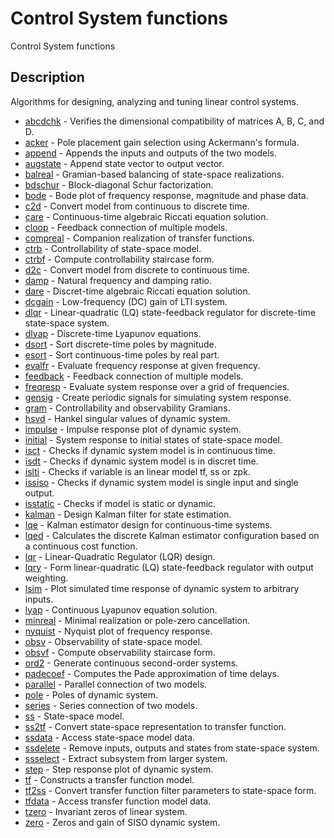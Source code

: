# Control System functions

Control System functions

## Description

Algorithms for designing, analyzing and tuning linear control systems.

- [abcdchk](abcdchk.md) - Verifies the dimensional compatibility of matrices A, B, C, and D.
- [acker](acker.md) - Pole placement gain selection using Ackermann's formula.
- [append](append.md) - Appends the inputs and outputs of the two models.
- [augstate](augstate.md) - Append state vector to output vector.
- [balreal](balreal.md) - Gramian-based balancing of state-space realizations.
- [bdschur](bdschur.md) - Block-diagonal Schur factorization.
- [bode](bode.md) - Bode plot of frequency response, magnitude and phase data.
- [c2d](c2d.md) - Convert model from continuous to discrete time.
- [care](care.md) - Continuous-time algebraic Riccati equation solution.
- [cloop](cloop.md) - Feedback connection of multiple models.
- [compreal](compreal.md) - Companion realization of transfer functions.
- [ctrb](ctrb.md) - Controllability of state-space model.
- [ctrbf](ctrbf.md) - Compute controllability staircase form.
- [d2c](d2c.md) - Convert model from discrete to continuous time.
- [damp](damp.md) - Natural frequency and damping ratio.
- [dare](dare.md) - Discret-time algebraic Riccati equation solution.
- [dcgain](dcgain.md) - Low-frequency (DC) gain of LTI system.
- [dlqr](dlqr.md) - Linear-quadratic (LQ) state-feedback regulator for discrete-time state-space system.
- [dlyap](dlyap.md) - Discrete-time Lyapunov equations.
- [dsort](dsort.md) - Sort discrete-time poles by magnitude.
- [esort](esort.md) - Sort continuous-time poles by real part.
- [evalfr](evalfr.md) - Evaluate frequency response at given frequency.
- [feedback](feedback.md) - Feedback connection of multiple models.
- [freqresp](freqresp.md) - Evaluate system response over a grid of frequencies.
- [gensig](gensign.md) - Create periodic signals for simulating system response.
- [gram](gram.md) - Controllability and observability Gramians.
- [hsvd](hsvd.md) - Hankel singular values of dynamic system.
- [impulse](impulse.md) - Impulse response plot of dynamic system.
- [initial](initial.md) - System response to initial states of state-space model.
- [isct](isct.md) - Checks if dynamic system model is in continuous time.
- [isdt](isdt.md) - Checks if dynamic system model is in discret time.
- [islti](islti.md) - Checks if variable is an linear model tf, ss or zpk.
- [issiso](issiso.md) - Checks if dynamic system model is single input and single output.
- [isstatic](isstatic.md) - Checks if model is static or dynamic.
- [kalman](kalman.md) - Design Kalman filter for state estimation.
- [lqe](lqe.md) - Kalman estimator design for continuous-time systems.
- [lqed](lqed.md) - Calculates the discrete Kalman estimator configuration based on a continuous cost function.
- [lqr](lqr.md) - Linear-Quadratic Regulator (LQR) design.
- [lqry](lqry.md) - Form linear-quadratic (LQ) state-feedback regulator with output weighting.
- [lsim](lsim.md) - Plot simulated time response of dynamic system to arbitrary inputs.
- [lyap](lyap.md) - Continuous Lyapunov equation solution.
- [minreal](minreal.md) - Minimal realization or pole-zero cancellation.
- [nyquist](nyquist.md) - Nyquist plot of frequency response.
- [obsv](obsv.md) - Observability of state-space model.
- [obsvf](obsvf.md) - Compute observability staircase form.
- [ord2](ord2.md) - Generate continuous second-order systems.
- [padecoef](padecoef.md) - Computes the Pade approximation of time delays.
- [parallel](parallel.md) - Parallel connection of two models.
- [pole](pole.md) - Poles of dynamic system.
- [series](series.md) - Series connection of two models.
- [ss](ss.md) - State-space model.
- [ss2tf](ss2tf.md) - Convert state-space representation to transfer function.
- [ssdata](ssdata.md) - Access state-space model data.
- [ssdelete](ssdelete.md) - Remove inputs, outputs and states from state-space system.
- [ssselect](ssselect.md) - Extract subsystem from larger system.
- [step](step.md) - Step response plot of dynamic system.
- [tf](tf.md) - Constructs a transfer function model.
- [tf2ss](tf2ss.md) - Convert transfer function filter parameters to state-space form.
- [tfdata](tfdata.md) - Access transfer function model data.
- [tzero](tzero.md) - Invariant zeros of linear system.
- [zero](zero.md) - Zeros and gain of SISO dynamic system.

